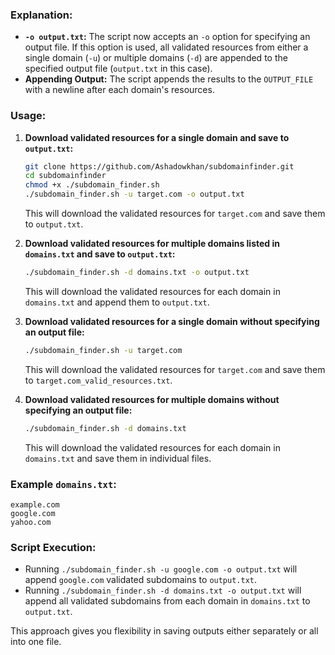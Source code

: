 
### Explanation:
- **`-o output.txt`:** The script now accepts an `-o` option for specifying an output file. If this option is used, all validated resources from either a single domain (`-u`) or multiple domains (`-d`) are appended to the specified output file (`output.txt` in this case).
- **Appending Output:** The script appends the results to the `OUTPUT_FILE` with a newline after each domain's resources.

### Usage:
1. **Download validated resources for a single domain and save to `output.txt`:**
   ```bash
   git clone https://github.com/Ashadowkhan/subdomainfinder.git
   cd subdomainfinder
   chmod +x ./subdomain_finder.sh
   ./subdomain_finder.sh -u target.com -o output.txt
   ```
   This will download the validated resources for `target.com` and save them to `output.txt`.

2. **Download validated resources for multiple domains listed in `domains.txt` and save to `output.txt`:**
   ```bash
   ./subdomain_finder.sh -d domains.txt -o output.txt
   ```
   This will download the validated resources for each domain in `domains.txt` and append them to `output.txt`.

3. **Download validated resources for a single domain without specifying an output file:**
   ```bash
   ./subdomain_finder.sh -u target.com
   ```
   This will download the validated resources for `target.com` and save them to `target.com_valid_resources.txt`.

4. **Download validated resources for multiple domains without specifying an output file:**
   ```bash
   ./subdomain_finder.sh -d domains.txt
   ```
   This will download the validated resources for each domain in `domains.txt` and save them in individual files.

### Example `domains.txt`:
```
example.com
google.com
yahoo.com
```

### Script Execution:
- Running `./subdomain_finder.sh -u google.com -o output.txt` will append `google.com` validated subdomains to `output.txt`.
- Running `./subdomain_finder.sh -d domains.txt -o output.txt` will append all validated subdomains from each domain in `domains.txt` to `output.txt`.

This approach gives you flexibility in saving outputs either separately or all into one file.
